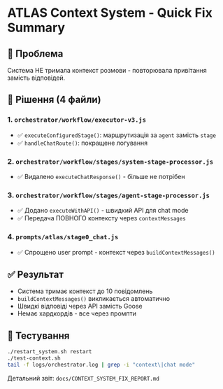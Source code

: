 # ATLAS Context System - Quick Fix Summary

## 🎯 Проблема
Система НЕ тримала контекст розмови - повторювала привітання замість відповідей.

## 🔧 Рішення (4 файли)

### 1. `orchestrator/workflow/executor-v3.js`
- ✅ `executeConfiguredStage()`: маршрутизація за `agent` замість `stage`
- ✅ `handleChatRoute()`: покращене логування

### 2. `orchestrator/workflow/stages/system-stage-processor.js`
- ✅ Видалено `executeChatResponse()` - більше не потрібен

### 3. `orchestrator/workflow/stages/agent-stage-processor.js`
- ✅ Додано `executeWithAPI()` - швидкий API для chat mode
- ✅ Передача ПОВНОГО контексту через `contextMessages`

### 4. `prompts/atlas/stage0_chat.js`
- ✅ Спрощено user prompt - контекст через `buildContextMessages()`

## ✅ Результат
- Система тримає контекст до 10 повідомлень
- `buildContextMessages()` викликається автоматично
- Швидкі відповіді через API замість Goose
- Немає хардкордів - все через промпти

## 🧪 Тестування
```bash
./restart_system.sh restart
./test-context.sh
tail -f logs/orchestrator.log | grep -i "context\|chat mode"
```

Детальний звіт: `docs/CONTEXT_SYSTEM_FIX_REPORT.md`
